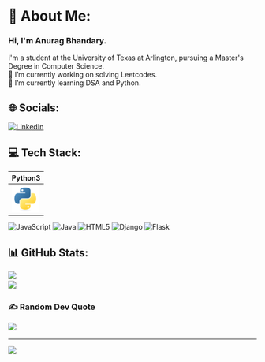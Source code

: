 # 💫 About Me:
### Hi, I'm Anurag Bhandary.
I'm a student at the University of Texas at Arlington, pursuing a Master's Degree in Computer Science.<br>🔭 I’m currently working on solving Leetcodes.<br>🌱 I’m currently learning DSA and Python.<br>


## 🌐 Socials:
[![LinkedIn](https://img.shields.io/badge/LinkedIn-%230077B5.svg?logo=linkedin&logoColor=white)](https://linkedin.com/in/anurag-bhandary-603023206) 

## 💻 Tech Stack:
| Python3 |
|----------|
|  <img src="https://github.com/devicons/devicon/blob/master/icons/python/python-original.svg" title="Python"  alt="Python" width="55" height="55"/> |

![JavaScript](https://img.shields.io/badge/javascript-%23323330.svg?style=flat-square&logo=javascript&logoColor=%23F7DF1E) ![Java](https://img.shields.io/badge/java-%23ED8B00.svg?style=flat-square&logo=openjdk&logoColor=white) ![HTML5](https://img.shields.io/badge/html5-%23E34F26.svg?style=flat-square&logo=html5&logoColor=white) ![Django](https://img.shields.io/badge/django-%23092E20.svg?style=flat-square&logo=django&logoColor=white) ![Flask](https://img.shields.io/badge/flask-%23000.svg?style=flat-square&logo=flask&logoColor=white)

## 📊 GitHub Stats:
![](https://github-readme-streak-stats.herokuapp.com/?user=AnuragBhandary&theme=dark&hide_border=false)<br/>
![](https://github-readme-stats.vercel.app/api/top-langs/?username=AnuragBhandary&theme=dark&hide_border=false&include_all_commits=true&count_private=true&layout=compact)

### ✍️ Random Dev Quote
![](https://quotes-github-readme.vercel.app/api?type=horizontal&theme=radical)

---
[![](https://visitcount.itsvg.in/api?id=AnuragBhandary&icon=0&color=0)](https://visitcount.itsvg.in)
